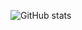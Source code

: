 ![GitHub stats](https://github-readme-stats.vercel.app/api?username=gvollbach&show=reviews,discussions_started,discussions_answered,prs_merged,prs_merged_percentage&show_icons=true&theme=dracula)

